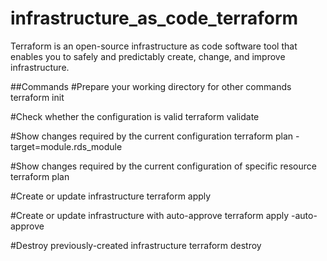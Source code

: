 # infrastructure_as_code_terraform
Terraform is an open-source infrastructure as code software tool that enables you to safely and predictably create, change, and improve infrastructure.

##Commands
#Prepare your working directory for other commands
terraform init

#Check whether the configuration is valid
terraform validate

#Show changes required by the current configuration
terraform plan -target=module.rds_module

#Show changes required by the current configuration of specific resource
terraform plan

#Create or update infrastructure
terraform apply

#Create or update infrastructure with auto-approve
terraform apply -auto-approve

#Destroy previously-created infrastructure
terraform destroy
